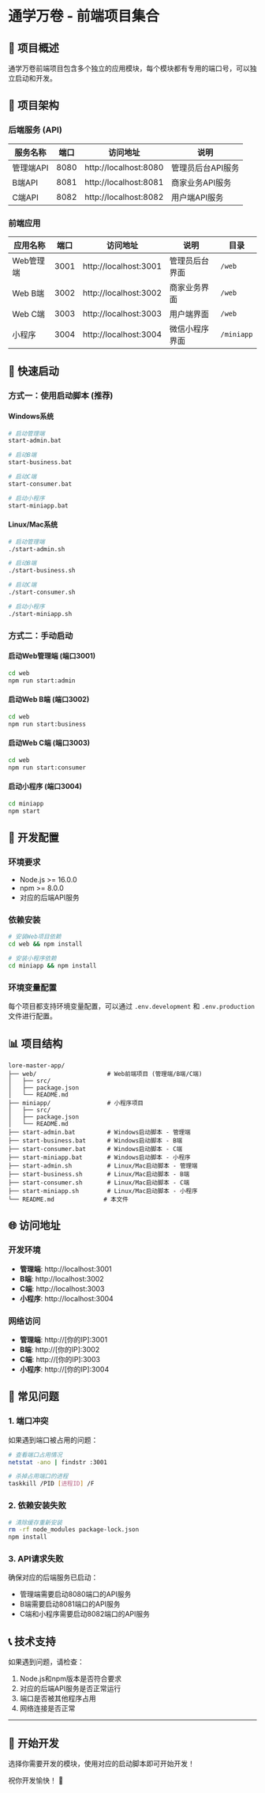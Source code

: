 # 通学万卷 - 前端项目集合

## 📱 项目概述

通学万卷前端项目包含多个独立的应用模块，每个模块都有专用的端口号，可以独立启动和开发。

## 🎯 项目架构

### 后端服务 (API)
| 服务名称 | 端口 | 访问地址 | 说明 |
|---------|------|----------|------|
| 管理端API | 8080 | http://localhost:8080 | 管理员后台API服务 |
| B端API | 8081 | http://localhost:8081 | 商家业务API服务 |
| C端API | 8082 | http://localhost:8082 | 用户端API服务 |

### 前端应用
| 应用名称 | 端口 | 访问地址 | 说明 | 目录 |
|---------|------|----------|------|------|
| Web管理端 | 3001 | http://localhost:3001 | 管理员后台界面 | `/web` |
| Web B端 | 3002 | http://localhost:3002 | 商家业务界面 | `/web` |
| Web C端 | 3003 | http://localhost:3003 | 用户端界面 | `/web` |
| 小程序 | 3004 | http://localhost:3004 | 微信小程序界面 | `/miniapp` |

## 🚀 快速启动

### 方式一：使用启动脚本 (推荐)

#### Windows系统
```bash
# 启动管理端
start-admin.bat

# 启动B端
start-business.bat

# 启动C端
start-consumer.bat

# 启动小程序
start-miniapp.bat
```

#### Linux/Mac系统
```bash
# 启动管理端
./start-admin.sh

# 启动B端
./start-business.sh

# 启动C端
./start-consumer.sh

# 启动小程序
./start-miniapp.sh
```

### 方式二：手动启动

#### 启动Web管理端 (端口3001)
```bash
cd web
npm run start:admin
```

#### 启动Web B端 (端口3002)
```bash
cd web
npm run start:business
```

#### 启动Web C端 (端口3003)
```bash
cd web
npm run start:consumer
```

#### 启动小程序 (端口3004)
```bash
cd miniapp
npm start
```

## 🔧 开发配置

### 环境要求
- Node.js >= 16.0.0
- npm >= 8.0.0
- 对应的后端API服务

### 依赖安装
```bash
# 安装Web项目依赖
cd web && npm install

# 安装小程序依赖
cd miniapp && npm install
```

### 环境变量配置

每个项目都支持环境变量配置，可以通过 `.env.development` 和 `.env.production` 文件进行配置。

## 📊 项目结构

```
lore-master-app/
├── web/                    # Web前端项目 (管理端/B端/C端)
│   ├── src/
│   ├── package.json
│   └── README.md
├── miniapp/                # 小程序项目
│   ├── src/
│   ├── package.json
│   └── README.md
├── start-admin.bat         # Windows启动脚本 - 管理端
├── start-business.bat      # Windows启动脚本 - B端
├── start-consumer.bat      # Windows启动脚本 - C端
├── start-miniapp.bat       # Windows启动脚本 - 小程序
├── start-admin.sh          # Linux/Mac启动脚本 - 管理端
├── start-business.sh       # Linux/Mac启动脚本 - B端
├── start-consumer.sh       # Linux/Mac启动脚本 - C端
├── start-miniapp.sh        # Linux/Mac启动脚本 - 小程序
└── README.md              # 本文件
```

## 🌐 访问地址

### 开发环境
- **管理端**: http://localhost:3001
- **B端**: http://localhost:3002
- **C端**: http://localhost:3003
- **小程序**: http://localhost:3004

### 网络访问
- **管理端**: http://[你的IP]:3001
- **B端**: http://[你的IP]:3002
- **C端**: http://[你的IP]:3003
- **小程序**: http://[你的IP]:3004

## 🐛 常见问题

### 1. 端口冲突
如果遇到端口被占用的问题：
```bash
# 查看端口占用情况
netstat -ano | findstr :3001

# 杀掉占用端口的进程
taskkill /PID [进程ID] /F
```

### 2. 依赖安装失败
```bash
# 清除缓存重新安装
rm -rf node_modules package-lock.json
npm install
```

### 3. API请求失败
确保对应的后端服务已启动：
- 管理端需要启动8080端口的API服务
- B端需要启动8081端口的API服务
- C端和小程序需要启动8082端口的API服务

## 📞 技术支持

如果遇到问题，请检查：
1. Node.js和npm版本是否符合要求
2. 对应的后端API服务是否正常运行
3. 端口是否被其他程序占用
4. 网络连接是否正常

---

## 🎉 开始开发

选择你需要开发的模块，使用对应的启动脚本即可开始开发！

祝你开发愉快！ 🚀
